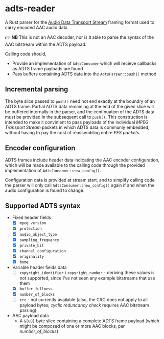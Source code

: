 # adts-reader
A Rust parser for the [Audio Data Transport Stream](https://wiki.multimedia.cx/index.php/ADTS)
framing format used to carry encoded AAC audio data.

👉 **NB** This is not an AAC decoder, nor is it able to parse the syntax of the AAC bitstream within the ADTS payload.

Calling code should,
 - Provide an implementation of `AdtsConsumer` which will recieve callbacks as ADTS frame payloads are found
 - Pass buffers containing ADTS data into the `AdtsParser::push()` method

## Incremental parsing
The byte slice passed to `push()` need not end exactly at the boundry of an ADTS frame.  Partial ADTS data
remaining at the end of the given slice will be buffered internally in the parser, and the continuation of the ADTS
data must be provided in the subsequent call to `push()`.  This construction is intended to make it convinient to pass
payloads of the individual _MPEG Transport Stream_ packets in which ADTS data is commonly embedded, without having to
pay the cost of reassembling entire _PES packets_.

## Encoder configuration
ADTS frames include header data indicating the AAC encoder configuration, which will be made available to the calling
code through the provided implementation of `AdtsConsumer::new_config()`.

Configuration data is provided at stream start, and to simplify calling code the parser will only call
`AdtsConsumer::new_config()` again if and when the audio configuration is found to change.

## Supported ADTS syntax

 * Fixed header fields
   * [x] `mpeg_version`
   * [x] `protection`
   * [x] `audio_object_type`
   * [x] `sampling_frequency`
   * [x] `private_bit`
   * [x] `channel_configuration`
   * [x] `originality`
   * [x] `home`
 * Variable header fields data
   * [ ] `copyright_identifier` / `copyright_number` - deriving these values is not supported, since I've not seen any
     example bitstreams that use them
   * [x] `buffer_fullness`
   * [x] `number_of_blocks`
   * [ ] `crc` - not currently available (also, the CRC does not apply to all payload bytes; _cyclic reduncancy check_
     requires AAC bitstream parsing)
 * AAC payload data
   * A `&[u8]` byte slice containing a complete ADTS frame payload (which might be composed of one or more AAC blocks,
     per _number_of_blocks_)
